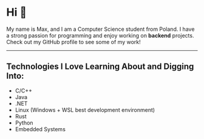 # Hi 👋
My name is Max, and I am a Computer Science student from Poland. I have a strong passion for programming and enjoy working on **backend** projects. Check out my GitHub profile to see some of my work!

---

## Technologies I Love Learning About and Digging Into:

- C/C++
- Java
- .NET
- Linux (Windows + WSL best development environment)
- Rust 
- Python
- Embedded Systems

